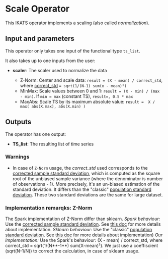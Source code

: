 # Scale Operator

This IKATS operator implements a scaling (also called *normalization*).

## Input and parameters

This operator only takes one input of the functional type `ts_list`.

It also takes up to one inputs from the user:

- **scaler**: The scaler used to normalize the data

	* Z-Norm: Center and scale data: `result = (X - mean) / correct_std`, where [correct_std](std) `= sqrt(1/(N-1) sum(x - mean)²)`
	* MinMax: Scale values between 0 and 1: `result = (X - min) / (max - min)`. If `min = max` (constant TS), `result=, 0.5 * max`
	* MaxAbs: Scale TS by its maximum absolute value: `result =  X / max( abs(X.max), abs(X.min) )`

## Outputs

The operator has one output:

- **TS_list**: The resulting list of time series

### Warnings

- In case of `Z-Norm` usage, the <a class="anchor" id="std"> *correct_std* </a> used corresponds to the [corrected sample standard deviation](https://en.wikipedia.org/wiki/Standard_deviation#Corrected_sample_standard_deviation), which is computed as the square root of the unbiased sample variance (where the denominator is number of observations - 1). More precisely, it's an un-biased estimation of the standard deviation. It differs than the "classic" [population standard deviation](https://en.wikipedia.org/wiki/Standard_deviation#Estimation). These two standard deviations are the same for large dataset.

### Implementation remarqks: Z-Norm
The Spark implementation of Z-Norm differ than sklearn.
*Spark behaviour:* Use the [corrected sample standard deviation](https://en.wikipedia.org/wiki/Standard_deviation#Corrected_sample_standard_deviation). See [this doc](https://stackoverflow.com/questions/51753088/standardscaler-in-spark-not-working-as-expected) for more details about implementation.
*Sklearn behaviour:* Use the "classic" [population standard deviation](https://en.wikipedia.org/wiki/Standard_deviation#Estimation). See [this doc](https://stackoverflow.com/questions/51753088/standardscaler-in-spark-not-working-as-expected) for more details about implementation)
*Our implementation:* Use the Spark's behaviour: (X - mean) / correct_std, where correct_std = sqrt(1/(N**-1**) sum(X-mean)²). We just use a coeffiscient (sqrt(N-1/N)) to correct the calculation, in case of sklearn usage.



